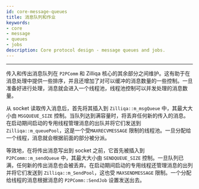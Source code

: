 ```yaml
---
id: core-message-queues
title: 消息队列和作业
keywords: 
- core 
- message 
- queues 
- jobs
description: Core protocol design - message queues and jobs.
---
```


---
传入和传出消息队列在 `P2PComm` 和 Zilliqa 核心的其余部分之间维护。这有助于在消息处理中提供一些排序，并且还增加了对可以缓冲的消息数量的一些控制。一旦准备好进行处理，消息就会进入一个线程池，线程池控制可以并发处理的消息数量。

从 socket 读取传入消息后，首先将其插入到 `Zilliqa::m_msgQueue` 中，其最大大小由 `MSGQUEUE_SIZE` 控制。当队列达到满容量时，将丢弃任何新的传入的消息。在启动期间启动的专用线程管理消息的出队并将它们发送到 `Zilliqa::m_queuePool`，这是一个受`MAXRECVMESSAGE` 限制的线程池。一旦分配给一个线程，消息就会根据前面的部分被分派。

等效地，在将传出消息写出到 socket 之前，它首先被插入到 `P2PComm::m_sendQueue` 中，其最大大小由 `SENDQUEUE_SIZE` 控制。一旦队列已满，任何新的传出消息也会被丢弃。在启动期间启动的专用线程还管理消息的出列并将它们发送到 `Zilliqa::m_SendPool`，这也受 `MAXSENDMESSAGE` 限制。一个分配给线程的消息根据消息的 `P2PComm::SendJob` 设置发送出去。